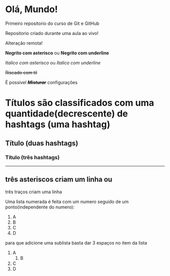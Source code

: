 # Olá, Mundo!
 Primeiro repositorio do curso de Git e GitHub

 Repositorio criado durante uma aula ao vivo!

 Alteração remota!

**Negrito com asterisco** ou __Negrito com underline__

*Italico com asterisco* ou _Italico com underline_

~~Riscado com til~~

É possivel __*~~Misturar~~*__ configurações
# Títulos são classificados com uma quantidade(decrescente) de hashtags (uma hashtag)
## Título (duas hashtags)
### Título (três hashtags)

***
três asteriscos criam um linha
ou
---
três traços criam uma linha

Uma lista numerada é feita com um numero seguido de um ponto(independente do numero):
1. A
1. B
2. C
3. D

para que adicione uma sublista basta dar 3 espaços no item da lista
1. A
   1. B
2. C
3. D
